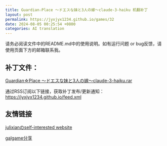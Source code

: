 ```yaml
---
title: Guardian☆Place ～ドエスな妹と3人の嫁～claude-3-haiku 机翻补丁
layout: post
permalink: https://jyxjyx1234.github.io/games/32
date: 2024-08-05 00:25:54 +0800
categories: AI translation
---
```



请务必阅读文件中的README.md中的使用说明。如有运行问题 or bug反馈，请使用页面下方的邮箱联系我。

## 补丁文件：

[Guardian☆Place ～ドエスな妹と3人の嫁～claude-3-haiku.rar](../resources/Guardian%E2%98%86Place%20%EF%BD%9E%E3%83%89%E3%82%A8%E3%82%B9%E3%81%AA%E5%A6%B9%E3%81%A83%E4%BA%BA%E3%81%AE%E5%AB%81%EF%BD%9Eclaude-3-haiku.rar)

 

通过RSS订阅以下链接，获取补丁发布/更新通知：https://jyxjyx1234.github.io/feed.xml

## 友情链接

[julixianのself-interested website](https://julixian-siw.worldsystem.top/) 

[galgame分享](https://t.me/galgpt)